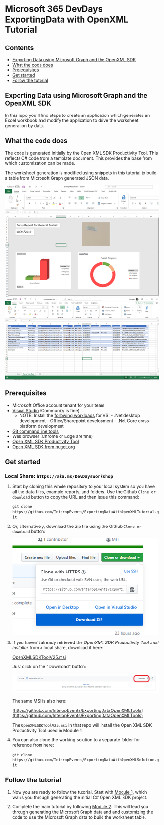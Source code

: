 # Microsoft 365 DevDays ExportingData with OpenXML Tutorial

## Contents

- [Exporting Data using Microsoft Graph and the OpenXML SDK](#exporting-data-using-microsoft-graph-and-the-openxml-sdk)
- [What the code does](#what-the-code-does)
- [Prerequisites](#prerequisites)
- [Get started](#get-started)
- [Follow the tutorial](#follow-the-tutorial)

## Exporting Data using Microsoft Graph and the OpenXML SDK 

In this repo you'll find steps to create an application which generates an Excel workbook and modify the application to drive the worksheet generation by data.

## What the code does

The code is generated initially by the Open XML SDK Productivity Tool. This reflects C# code from a template document. This provides the base from which customization can be made.

The worksheet generation is modified using snippets in this tutorial to build a table from Microsoft Graph generated JSON data.

![Report Cover](Assets/report_cover.png)
![Report Data Sheet](Assets/report_data.png)

## Prerequisites

- Microsoft Office account tenant for your team
- [Visual Studio](https://visualstudio.microsoft.com/downloads) (Community is fine)
  - NOTE: Install the [following workloads](Assets/vsinstallworkloads.png) for VS:
        - .Net desktop development
        - Office/Sharepoint development
        - .Net Core cross-platform development
- [Git command line tools](https://git-scm.com/downloads)
- Web browser (Chrome or Edge are fine)
- [Open XML SDK Productivity Tool](https://github.com/InteropEvents/ExportingDataOpenXMLTools)
- [Open XML SDK from nuget.org](https://www.nuget.org/packages/DocumentFormat.OpenXml)

## Get started

### Local Share: `https://aka.ms/DevDaysWorkshop`

1. Start by cloning this whole repository to your local system so you have all the data files, example reports, and folders. Use the Github `Clone or download` button to copy the URL and then issue this command:

    `git clone https://github.com/InteropEvents/ExportingDataWithOpenXMLTutorial.git`

1. Or, alternatively, download the zip file using the Github `Clone or download` button:

    ![Download Zipfile](Assets/downloadzip.png)

1. If you haven't already retrieved the *OpenXML SDK Productivity Tool .msi installer* from a local share, download it here:

    [OpenXMLSDKToolV25.msi](Assets/OpenXMLSDKToolV25.msi)

    Just click on the "Download" button:

    ![Download MSI](Assets/downloadtoolmsi.png)

    The same MSI is also here:

    [https://github.com/InteropEvents/ExportingDataOpenXMLTools](https://github.com/InteropEvents/ExportingDataOpenXMLTools)

   The `OpenXMLSDKToolV25.msi` in that repo will install the Open XML SDK Productivity Tool used in Module 1.

1. You can also clone the working solution to a separate folder for reference from here: 

    `git clone https://github.com/InteropEvents/ExportingDataWithOpenXMLSolution.git`

## Follow the tutorial

1. Now you are ready to follow the tutorial. Start with [Module 1](Module1.md), which walks you through generating the initial C# Open XML SDK project.

1. Complete the main tutorial by following [Module 2](Module2.md). This will lead you through generating the Microsoft Graph data and  and customizing the code to use the Microsoft Graph data to build the worksheet table.

<!-- 1. If you have time, follow the [Advanced Module](AdvancedModule.md) to generate web extension parts which will pin or autoload the Excel add-in to this tutorial's workbook. -->
